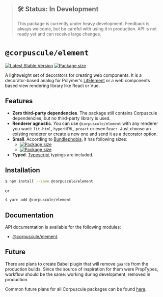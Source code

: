 > ## 🛠 Status: In Development
> This package is currently under heavy development. Feedback is always welcome, but be careful with
using it in production. API is not ready yet and can receive large changes.

# `@corpuscule/element`
[![Latest Stable Version](https://img.shields.io/npm/v/@corpuscule/element.svg)](https://www.npmjs.com/package/@corpuscule/element)
[![Package size](https://badgen.net/bundlephobia/minzip/@corpuscule/element)](https://bundlephobia.com/result?p=@corpuscule/element)

A lightweight set of decorators for creating web components. It is a decorator-based analog for
Polymer's [LitElement](https://github.com/Polymer/lit-element) or a web components based view
rendering library like React or Vue. 

## Features
* **Zero third-party dependencies**. The package still contains Corpuscule dependencies, but no
third-party library is used.
* **Renderer agnostic**. You can use `@corpuscule/element` with any renderer you want: `lit-html`,
`hyperHTML`, `preact` or even `React`. Just choose an existing renderer or create a new one and send
it as a decorator option.
* **Small**. According to [Bundlephobia](https://bundlephobia.com), it has following sizes:
  * [![Package size](https://badgen.net/bundlephobia/min/@corpuscule/element)](https://bundlephobia.com/result?p=@corpuscule/element)
  * [![Package size](https://badgen.net/bundlephobia/minzip/@corpuscule/element)](https://bundlephobia.com/result?p=@corpuscule/element)
* **Typed**. [Typescript](http://www.typescriptlang.org/) typings are included.

## Installation
```bash
$ npm install --save @corpuscule/element
``` 
or
```bash
$ yarn add @corpuscule/element
```

## Documentation
API documentation is available for the following modules:
* [@corpuscule/element](./docs/element.md).

## Future
There are plans to create Babel plugin that will remove `guard`s from the production builds.
Since the source of inspiration for them were PropTypes, workflow should be the same: working during
development, removed in production.

Common future plans for all Corpuscule packages can be found [here](../../README.md#future).
